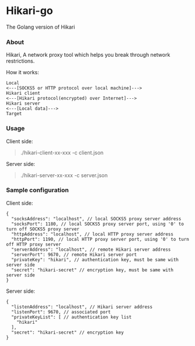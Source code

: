 # Hikari-go
The Golang version of Hikari

### About
Hikari, A network proxy tool which helps you break through network restrictions.

How it works:

```
Local
<---[SOCKS5 or HTTP protocol over local machine]--->
Hikari client
<---[Hikari protocol(encrypted) over Internet]--->
Hikari server
<---[Local data]--->
Target
```

### Usage
Client side:
> ./hikari-client-xx-xxx -c client.json

Server side:
> ./hikari-server-xx-xxx -c server.json

### Sample configuration
Client side:

```
{
  "socksAddress": "localhost", // local SOCKS5 proxy server address
  "socksPort": 1180, // local SOCKS5 proxy server port, using '0' to turn off SOCKS5 proxy server
  "httpAddress": "localhost", // local HTTP proxy server address
  "httpPort": 1190, // local HTTP proxy server port, using '0' to turn off HTTP proxy server
  "serverAddress": "localhost", // remote Hikari server address
  "serverPort": 9670, // remote Hikari server port
  "privateKey": "hikari", // authentication key, must be same with server side
  "secret": "hikari-secret" // encryption key, must be same with server side
}
```

Server side:

```
{
  "listenAddress": "localhost", // Hikari server address
  "listenPort": 9670, // associated port
  "privateKeyList": [ // authentication key list
    "hikari"
  ],
  "secret": "hikari-secret" // encryption key
}
```
